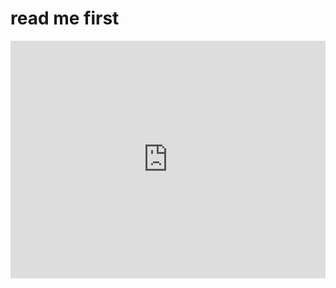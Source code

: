 # read me first
<iframe src="https://open.spotify.com/embed/track/1g7QFl0KYCt5kbuIcWNN7v?utm_source=generator" width="100%" height="380" frameBorder="0" allowfullscreen="" allow="autoplay; clipboard-write; encrypted-media; fullscreen; picture-in-picture"></iframe>
